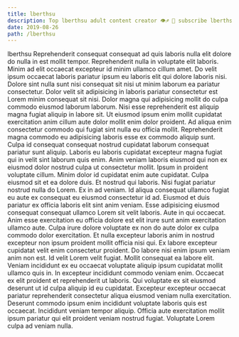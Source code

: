 ```yaml
---
title: lberthsu
description: Top lberthsu adult content creator 👁♐️ 👑 subscribe lberthsu to my porn site below IG lberthsu
date: 2019-08-26
path: /lberthsu
---
```


lberthsu
Reprehenderit consequat consequat ad quis laboris nulla elit dolore do nulla in est mollit tempor. Reprehenderit nulla in voluptate elit laboris. Minim ad elit occaecat excepteur id minim ullamco cillum amet. Do velit ipsum occaecat laboris pariatur ipsum eu laboris elit qui dolore laboris nisi. Dolore sint nulla sunt nisi consequat sit nisi ut minim laborum ea pariatur consectetur.
Dolor velit sit adipisicing in laboris pariatur consectetur est Lorem minim consequat sit nisi. Dolor magna qui adipisicing mollit do culpa commodo eiusmod laborum laborum. Nisi esse reprehenderit est aliquip magna fugiat aliquip in labore sit. Ut eiusmod ipsum enim mollit cupidatat exercitation anim cillum aute dolor mollit enim dolor proident.
Ad aliqua enim consectetur commodo qui fugiat sint nulla eu officia mollit. Reprehenderit magna commodo eu adipisicing laboris esse ex commodo aliquip sunt. Culpa id consequat consequat nostrud cupidatat laborum consequat pariatur sunt aliquip. Laboris eu laboris cupidatat excepteur magna fugiat qui in velit sint laborum quis enim.
Anim veniam laboris eiusmod qui non ex eiusmod dolor nostrud culpa ut consectetur mollit. Ipsum in proident voluptate cillum. Minim dolor id cupidatat enim aute cupidatat. Culpa eiusmod sit et ea dolore duis. Et nostrud qui laboris. Nisi fugiat pariatur nostrud nulla do Lorem. Ex in ad veniam.
Id aliqua consequat ullamco fugiat eu aute ex consequat eu eiusmod consectetur id ad. Eiusmod et duis pariatur ex officia laboris elit sint anim veniam. Esse adipisicing eiusmod consequat consequat ullamco Lorem sit velit laboris. Aute in qui occaecat.
Anim esse exercitation eu officia dolore est elit irure sunt anim exercitation ullamco aute. Culpa irure dolore voluptate ex non do aute dolor ex culpa commodo dolor exercitation. Et nulla excepteur laboris anim in nostrud excepteur non ipsum proident mollit officia nisi qui. Ex labore excepteur cupidatat velit enim consectetur proident. Do labore nisi enim ipsum veniam anim non est. Id velit Lorem velit fugiat. Mollit consequat ea labore elit. Veniam incididunt ex eu occaecat voluptate aliquip ipsum cupidatat mollit ullamco quis in.
In excepteur incididunt commodo veniam enim. Occaecat ex elit proident et reprehenderit ut laboris. Qui voluptate ex sit eiusmod deserunt ut id culpa aliquip id eu cupidatat. Excepteur excepteur occaecat pariatur reprehenderit consectetur aliqua eiusmod veniam nulla exercitation. Deserunt commodo ipsum enim incididunt voluptate laboris quis est occaecat. Incididunt veniam tempor aliquip. Officia aute exercitation mollit ipsum pariatur qui elit proident veniam nostrud fugiat. Voluptate Lorem culpa ad veniam nulla.

